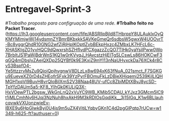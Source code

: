 # Entregavel-Sprint-3

_#Trabalho proposto para configruação de uma rede._
**#Trbalho feito no Packet Tracer.**
(https://lh3.googleusercontent.com/fife/ABSRlIpBjld8THbrppY8ULAuklxOyQKMYMImjwWj14ydsmnZYBmrBKbxkkSAVKeGmeQr6sdbsW5gwxW4UOOvrT-Bc8vggrQhdR10GNG2wfZjRjHpIKOptlZvbBEkpHxzc4ZMbxLK7HFcL6c-XHASKtgZO1yvHQC9dQwxrshSZHfIvdPCXgazzZcQO7TIHk0yaYsiIPww0Wo7BrbItJS1PaWjBdrWnS1KQ1w0rKVyqJ_HAvcstzHjEITgSLCswLs86HOKCwF3qGQ4mDbsIyZAejQXDp25QYBf0k9E3KxiZ9mYI13nNaUHyxckDa76XCk4r8CvS3BspfO4-Ye5ttzzrvMsZu9QjoiQpjhvgnwV8DLzLx8w694xK63fNuA_021smct_F7SGKGu9EueveXZ0rD4sZHEofrSFxk39YzPyrFBOmuFkLzDBjeXHiqemj2539KilLlQHMGH1xqVl9BuvH8vrQloBilXmS2V38Naa48UV-ufCc8ZbiMDtXBvJ8ycSD-TpYfzDAUm5a5-KF8_YIhGk0KULjQ3X-HxVOewPTL2bgsw_WkGnLnQ2xVuYC9WB_KMib5CDAU_kYJxz3GMcm5IC9t1jMLCmhNy6HJqj3NzNuh8hxAkH9M3kRDlOsGqdiKk__3j15IGq_K1w6BLlauhcqvwkVXUonzwieEv-lBXE9u6HpGIwkByj0U4is9m5uZX4VitiLYqbyGKn1C4d2pgGlPqtp7rUCw=w1349-h625-ft?authuser=0)
